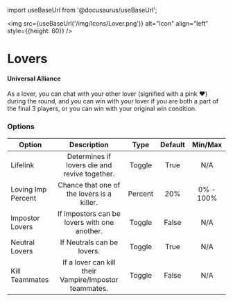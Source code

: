 import useBaseUrl from '@docusaurus/useBaseUrl';

<img src={useBaseUrl('/img/Icons/Lover.png')} alt="Icon" align="left" style={{height: 60}} />
# Lovers

#### Universal Alliance

As a lover, you can chat with your other lover (signified with a pink **♥**) during the round, and you can win with your lover if you are both a part of the final 3 players, or you can win with your original win condition.

### Options

| Option | Description | Type | Default | Min/Max |
|----------|:-----------------:|:------:|:------:|:------:|
| Lifelink | Determines if lovers die and revive together. | Toggle | True | N/A |
| Loving Imp Percent | Chance that one of the lovers is a killer. | Percent | 20% | 0% - 100% |
| Impostor Lovers | If impostors can be lovers with one another. | Toggle | False | N/A |
| Neutral Lovers | If Neutrals can be lovers. | Toggle | True | N/A |
| Kill Teammates | If a lover can kill their Vampire/Impostor teammates. | Toggle | False | N/A |